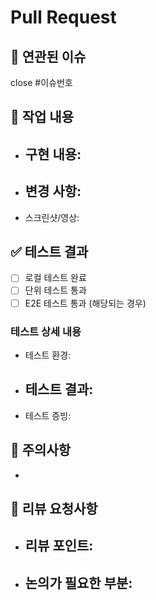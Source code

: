 # Pull Request

## 🔗 연관된 이슈
close #이슈번호

## 📝 작업 내용
<!-- 이번 PR에서 작업한 내용을 상세히 설명해주세요 -->
- 구현 내용:
  - 
- 변경 사항:
  - 
- 스크린샷/영상:
  <!-- 시각적인 변경사항이 있는 경우 첨부해주세요 -->

## ✅ 테스트 결과
<!-- 아래 항목들을 체크하고 결과를 공유해주세요 -->
- [ ] 로컬 테스트 완료
- [ ] 단위 테스트 통과
- [ ] E2E 테스트 통과 (해당되는 경우)

### 테스트 상세 내용
<!-- 주요 테스트 케이스와 결과를 설명해주세요 -->
- 테스트 환경:
- 테스트 결과:
  - 
- 테스트 증빙:
  <!-- 스크린샷이나 로그를 첨부해주세요 -->

## 🚨 주의사항
<!-- 배포 시 또는 리뷰 시 특별히 주의해야 할 사항을 작성해주세요 -->
- 

## 🙏 리뷰 요청사항
<!-- 리뷰어가 특별히 확인해주었으면 하는 부분을 작성해주세요 -->
- 리뷰 포인트:
  - 
- 논의가 필요한 부분:
  - 
